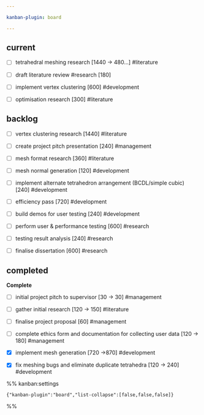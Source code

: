 ```yaml
---

kanban-plugin: board

---
```


## current

- [ ] tetrahedral meshing research [1440 -> 480...] #literature
- [ ] draft literature review #research [180]
- [ ] implement vertex clustering [600] #development
- [ ] optimisation research [300] #literature


## backlog

- [ ] vertex clustering research [1440] #literature
- [ ] create project pitch presentation [240\] #management
- [ ] mesh format research [360] #literature
- [ ] mesh normal generation [120] #development
- [ ] implement alternate tetrahedron arrangement (BCDL/simple cubic) [240] #development
- [ ] efficiency pass [720] #development
- [ ] build demos for user testing [240] #development
- [ ] perform user & performance testing [600] #research
- [ ] testing result analysis [240] #research
- [ ] finalise dissertation [600] #research


## completed

**Complete**
- [ ] initial project pitch to supervisor [30 -> 30] #management
- [ ] gather initial research [120 -> 150] #literature
- [ ] finalise project proposal [60] #management
- [ ] complete ethics form and documentation for collecting user data [120 -> 180] #management
- [x] implement mesh generation [720 ->870] #development
- [x] fix meshing bugs and eliminate duplicate tetrahedra [120 -> 240] #development




%% kanban:settings
```
{"kanban-plugin":"board","list-collapse":[false,false,false]}
```
%%